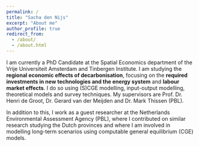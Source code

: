 ```yaml
---
permalink: /
title: "Sacha den Nijs"
excerpt: "About me"
author_profile: true
redirect_from: 
  - /about/
  - /about.html
---
```


I am currently a PhD Candidate at the Spatial Economics department of the Vrije Universiteit Amsterdam and Tinbergen Institute. I am studying the **regional economic effects of decarbonisation**, focusing on the **required investments in new technologies and the energy system** and **labour market effects**. I do so using (S)CGE modelling, input-output modelling, theoretical models and survey techniques. My supervisors are Prof. Dr. Henri de Groot, Dr. Gerard van der Meijden and Dr. Mark Thissen (PBL). 

In addition to this, I work as a guest researcher at the Netherlands Environmental Assessment Agency (PBL), where I contributed on similar research studying the Dutch provinces and where I am involved in modelling long-term scenarios using computable general equilibrium (CGE) models.  




